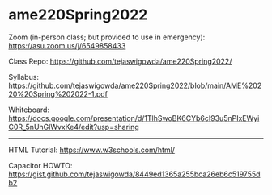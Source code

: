 # ame220Spring2022

Zoom (in-person class; but provided to use in emergency): https://asu.zoom.us/j/6549858433

Class Repo: https://github.com/tejaswigowda/ame220Spring2022/

Syllabus: https://github.com/tejaswigowda/ame220Spring2022/blob/main/AME%20220%20Spring%202022-1.pdf

Whiteboard: https://docs.google.com/presentation/d/1TlhSwoBK6CYb6cI93u5nPIxEWyiC0R_5nUhGlWvxKe4/edit?usp=sharing


___

HTML Tutorial: https://www.w3schools.com/html/

Capacitor HOWTO: https://gist.github.com/tejaswigowda/8449ed1365a255bca26eb6c519755db2
